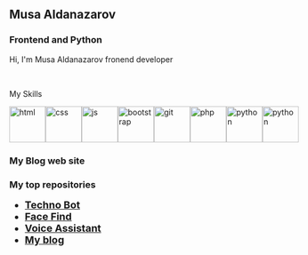 <h2>Musa Aldanazarov</h2>
<h3>Frontend and Python</h3>
<p>Hi, I'm Musa Aldanazarov fronend developer</p><br>
<p>My Skills</p>
<div style="display: flex;">
<img src="https://avatars.mds.yandex.net/i?id=fe38431bed9d135d2ff2f521cae1f256-3518654-images-thumbs&n=13" alt="html" style="width: 65px;">
<img src="https://avatars.mds.yandex.net/i?id=9fafe6308922886648413a030df0b34a-5495613-images-thumbs&n=13" alt="css" style="width: 65px;">
<img src="https://avatars.mds.yandex.net/i?id=244f4c9e5c6eb65c592e79595d794868-5889364-images-thumbs&n=13" alt="js" style="width: 65px;">
<img src="https://avatars.mds.yandex.net/i?id=e44c3e889de759ca1305f8daf7368b82-4306538-images-thumbs&n=13" alt="bootstrap" style="width: 65px;">
<img src="https://avatars.mds.yandex.net/i?id=83b6150acdc7c1ba0ef0c686a205749c-5869577-images-thumbs&n=13" alt="git" style="width: 65px;">
<img src="https://avatars.mds.yandex.net/i?id=e47248ecff1a435b1d9bd72830a532aa-5676124-images-thumbs&n=13" alt="php" style="width: 65px;">
<img src="https://avatars.mds.yandex.net/i?id=2cd7f7ef072a79e7eae04a1ffa4ac8c8-4767164-images-thumbs&n=13" alt="python" style="width: 65px;">
<img src="https://avatars.mds.yandex.net/i?id=6ea872f6835ff792f43441abe555276c-5231722-images-thumbs&n=13" alt="python" style="width: 65px;">
</div>
<h3>
  My Blog web site
</h3>
<div>
  <h3>My top repositories
  <ul>
    <li style="text-decoration: none; font-size: 18px;"><a href="https://github.com/Musa-505/techno-bot">Techno Bot</a></li>
    <li style="text-decoration: none; font-size: 18px;"><a href="https://github.com/Musa-505/facefind">Face Find</a></li>
    <li style="text-decoration: none; font-size: 18px;"><a href="https://github.com/Musa-505/voice-assistant">Voice Assistant</a></li>
    <li style="text-decoration: none; font-size: 18px;"><a href="https://myblog-kz.000webhostapp.com">My blog</a></li>
  </ul>
</div>
